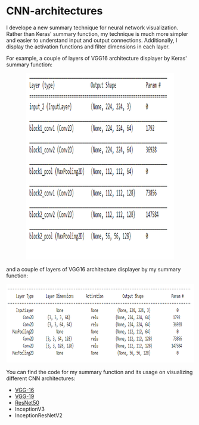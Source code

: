 # CNN-architectures

I develope a new summary technique for neural network visualization. Rather than Keras' summary function, my technique is much more simpler and easier to understand input and output connections. Additionally, I display the activation functions and filter dimensions in each layer.

For example, a couple of layers of VGG16 architecture displayer by Keras' summary function:

<p align="center">
  <img width="396" height="500" src="keras-summary.png">
</p>

and a couple of layers of VGG16 architecture displayer by my summary function:

<p align="center">
  <img width="931" height="210" src="onur-summary.png">
</p>

You can find the code for my summary function and its usage on visualizing different CNN architectures:

- [VGG-16](https://github.com/onuralg/CNN-architectures/blob/master/cnn-architectures-vgg-16.ipynb)
- [VGG-19](https://github.com/onuralg/CNN-architectures/blob/master/cnn-architectures-vgg-19.ipynb)
- [ResNet50](https://github.com/onuralg/CNN-architectures/blob/master/cnn-architectures-resnet50.ipynb)
- InceptionV3
- InceptionResNetV2
